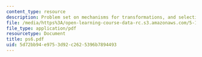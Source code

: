 ```yaml
---
content_type: resource
description: Problem set on mechanisms for transformations, and selective reactions.
file: /media/https%3A/open-learning-course-data-rc.s3.amazonaws.com/5-13-organic-chemistry-ii-fall-2003/5d72bb94e9753d92c2625396b7894493_ps6.pdf
file_type: application/pdf
resourcetype: Document
title: ps6.pdf
uid: 5d72bb94-e975-3d92-c262-5396b7894493
---
```


